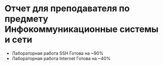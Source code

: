 # Отчет для преподавателя по предмету Инфокоммуникационные системы и сети
- Лабораторная работа SSH
Готова на ~90%
- Лабораторная работа Internet
Готова на ~40%
